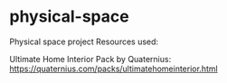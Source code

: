 # physical-space
 Physical space project
Resources used:

Ultimate Home Interior Pack by Quaternius: https://quaternius.com/packs/ultimatehomeinterior.html

